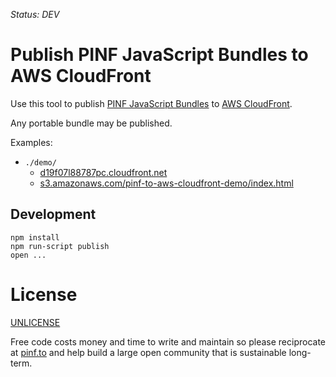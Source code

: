 *Status: DEV*

Publish PINF JavaScript Bundles to AWS CloudFront
=================================================

Use this tool to publish [PINF JavaScript Bundles](https://github.com/pinf/pinf-loader-js) to [AWS CloudFront](http://aws.amazon.com/cloudfront/).

Any portable bundle may be published.

Examples:

  * `./demo/`
    * [d19f07l88787pc.cloudfront.net](http://d19f07l88787pc.cloudfront.net/)
    * [s3.amazonaws.com/pinf-to-aws-cloudfront-demo/index.html](https://s3.amazonaws.com/pinf-to-aws-cloudfront-demo/index.html)


Development
-----------

	npm install
	npm run-script publish
	open ...


License
=======

[UNLICENSE](http://unlicense.org/)

Free code costs money and time to write and maintain so please reciprocate at [pinf.to](http://pinf.to/) and help build a large open community that is sustainable long-term.
